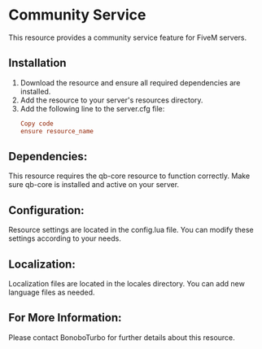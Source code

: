 # Community Service
This resource provides a community service feature for FiveM servers.

## Installation
1. Download the resource and ensure all required dependencies are installed.
2. Add the resource to your server's resources directory.
3. Add the following line to the server.cfg file:
    ```cfg
    Copy code
    ensure resource_name
## Dependencies:
This resource requires the qb-core resource to function correctly. Make sure qb-core is installed and active on your server.

## Configuration:
Resource settings are located in the config.lua file. You can modify these settings according to your needs.

## Localization:
Localization files are located in the locales directory. You can add new language files as needed.

## For More Information:
Please contact BonoboTurbo for further details about this resource.
